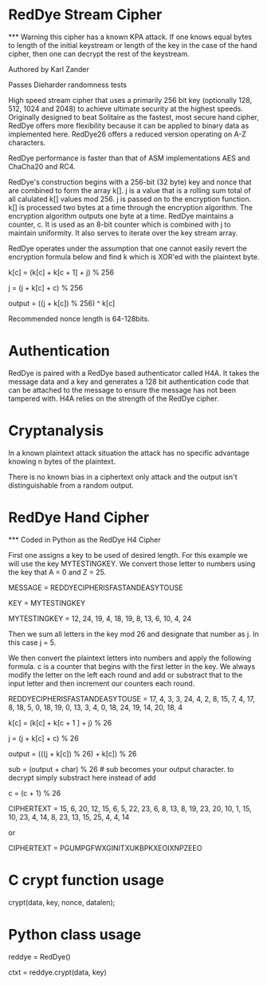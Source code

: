 # RedDye Stream Cipher

*** Warning this cipher has a known KPA attack.  If one knows equal bytes to length of the initial keystream or length of the key in the case of the hand cipher, then one can decrypt the rest of the keystream.

Authored by Karl Zander

Passes Dieharder randomness tests

High speed stream cipher that uses a primarily 256 bit key (optionally 128, 512, 1024 and 2048) to achieve ultimate security at the highest speeds.  Originally designed to beat Solitaire as the fastest, most secure hand cipher, RedDye offers more flexibility because it can be applied to binary data as implemented here.  RedDye26 offers a reduced version operating on A-Z characters.

RedDye performance is faster than that of ASM implementations AES and ChaCha20 and RC4.

RedDye's construction begins with a 256-bit (32 byte) key and nonce that are combined to form the array k[].  j is a value that is a rolling sum total of all calulated k[] values mod 256.  j is passed on to the encryption function.  k[] is processed two bytes at a time through the encryption algorithm.  The encryption algorithm outputs one byte at a time.  RedDye maintains a counter, c.  It is used as an 8-bit counter which is combined with j to maintain uniformity.  It also serves to iterate over the key stream array.

RedDye operates under the assumption that one cannot easily revert the encryption formula below and find k which is XOR'ed with the plaintext byte.

k[c] = (k[c] + k[c + 1] + j) % 256

j = (j + k[c] + c) % 256

output = ((j + k[c]) % 256) ^ k[c]

Recommended nonce length is 64-128bits.

# Authentication

RedDye is paired with a RedDye based authenticator called H4A.  It takes the message data and a key and generates a 128 bit authentication code that can be attached to the message to ensure the message has not been tampered with.  H4A relies on the strength of the RedDye cipher.

# Cryptanalysis
In a known plaintext attack situation the attack has no specific advantage knowing n bytes of the plaintext.

There is no known bias in a ciphertext only attack and the output isn't distinguishable from a random output.

# RedDye Hand Cipher

*** Coded in Python as the RedDye H4 Cipher

First one assigns a key to be used of desired length.  For this example we will use the key MYTESTINGKEY.  We convert those letter to numbers using the key that A = 0 and Z = 25.

MESSAGE = REDDYECIPHERISFASTANDEASYTOUSE

KEY = MYTESTINGKEY

MYTESTINGKEY = 12, 24, 19, 4, 18, 19, 8, 13, 6, 10, 4, 24

Then we sum all letters in the key mod 26 and designate that number as j.  In this case j = 5.

We then convert the plaintext letters into numbers and apply the following formula. c is a counter that begins with the first letter in the key.  We always modify the letter on the left each round and add or substract that to the input letter and then increment our counters each round.

REDDYECIPHERISFASTANDEASYTOUSE = 17, 4, 3, 3, 24, 4, 2, 8, 15, 7, 4, 17, 8, 18, 5, 0, 18, 19, 0, 13, 3, 4, 0, 18, 24, 19, 14, 20, 18, 4

k[c] = (k[c] + k[c + 1 ] + j) % 26

j = (j + k[c] + c) % 26

output = (((j + k[c]) % 26) + k[c]) % 26

sub = (output + char) % 26  # sub becomes your output character.  to decrypt simply substract here instead of add

c = (c + 1) % 26

CIPHERTEXT = 15, 6, 20, 12, 15, 6, 5, 22, 23, 6, 8, 13, 8, 19, 23, 20, 10, 1, 15, 10, 23, 4, 14, 8, 23, 13, 15, 25, 4, 4, 14

or

CIPHERTEXT = PGUMPGFWXGINITXUKBPKXEOIXNPZEEO

# C crypt function usage

crypt(data, key, nonce, datalen);


# Python class usage
reddye = RedDye()

ctxt = reddye.crypt(data, key)
